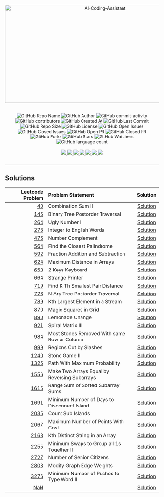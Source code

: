 <div align="center">
    <img src="https://socialify.git.ci/yashksaini-coder/August-Leetcode-Daily-2024/image?forks=1&issues=1&language=1&name=1&pattern=Diagonal%20Stripes&pulls=1&stargazers=1&theme=Auto" alt="AI-Coding-Assistant" width="640" height="320" />
</div>
<br><br>

<div align="center">
    <img alt="GitHub Repo Name" src="https://img.shields.io/badge/Repo-August_Leetcode_Daily_2024-blue">
    <img alt="GitHub Author" src="https://img.shields.io/badge/Author-Yash%20K.%20Saini-1D3557">
    <img alt="GitHub commit-activity" src="https://img.shields.io/github/commit-activity/t/yashksaini-coder/August-Leetcode-Daily-2024">
    <img alt="GitHub contributors" src="https://img.shields.io/github/contributors/yashksaini-coder/August-Leetcode-Daily-2024">
    <img alt="GitHub Created At" src="https://img.shields.io/github/created-at/yashksaini-coder/August-Leetcode-Daily-2024">
    <img alt="GitHub Last Commit" src="https://img.shields.io/github/last-commit/yashksaini-coder/August-Leetcode-Daily-2024">
    <img alt="GitHub Repo Size" src="https://img.shields.io/github/repo-size/yashksaini-coder/August-Leetcode-Daily-2024">
    <img alt="GitHub License" src="https://img.shields.io/github/license/yashksaini-coder/August-Leetcode-Daily-2024">
    <img alt="GitHub Open Issues" src="https://img.shields.io/github/issues/yashksaini-coder/August-Leetcode-Daily-2024">
    <img alt="GitHub Closed Issues" src="https://img.shields.io/github/issues-closed/yashksaini-coder/August-Leetcode-Daily-2024">
    <img alt="GitHub Open PR" src="https://img.shields.io/github/issues-pr/yashksaini-coder/August-Leetcode-Daily-2024">
    <img alt="GitHub Closed PR" src="https://img.shields.io/github/issues-pr-closed/yashksaini-coder/August-Leetcode-Daily-2024">
    <img alt="GitHub Forks" src="https://img.shields.io/github/forks/yashksaini-coder/August-Leetcode-Daily-2024">
    <img alt="GitHub Stars" src="https://img.shields.io/github/stars/yashksaini-coder/August-Leetcode-Daily-2024">
    <img alt="GitHub Watchers" src="https://img.shields.io/github/watchers/yashksaini-coder/August-Leetcode-Daily-2024">
    <img alt="GitHub language count" src="https://img.shields.io/github/languages/count/yashksaini-coder/August-Leetcode-Daily-2024">
</div>
<br>

<div align='center'>
    <a href="mailto:ys3853428@gmail.com"> <img src="https://img.shields.io/badge/Gmail-D14836?style=for-the-badge&logo=gmail&logoColor=white"> </a>
    <a href="https://github.com/yashksaini-coder"> <img src="https://img.shields.io/badge/GitHub-100000?style=for-the-badge&logo=github&logoColor=white"> </a>
    <a href="https://medium.com/@yashksaini"> <img src="https://img.shields.io/badge/Medium-12100E?style=for-the-badge&logo=medium&logoColor=white"> </a>
    <a href="https://www.linkedin.com/in/yashksaini/"> <img src="https://img.shields.io/badge/LinkedIn-0077B5?style=for-the-badge&logo=linkedin&logoColor=white"> </a>
    <a href="https://bento.me/yashksaini"> <img src="https://img.shields.io/badge/Bento-768CFF.svg?style=for-the-badge&logo=Bento&logoColor=white"> </a>
    <a href="https://www.instagram.com/yashksaini.codes/"> <img src="https://img.shields.io/badge/Instagram-%23FF006E.svg?style=for-the-badge&logo=Instagram&logoColor=white"> </a>
    <a href="https://twitter.com/EasycodesDev"> <img src="https://img.shields.io/badge/X-%23000000.svg?style=for-the-badge&logo=X&logoColor=white"> </a>
</div>
<br>

---

## Solutions






<!-- SOLUTIONS TABLE BEGIN -->
| Leetcode Problem | Problem Statement | Solution |
|---:|:-----|:----:|
| [40](https://leetcode.com/problems/combination-sum-ii/) | Combination Sum II | [Solution](./40-combination-sum-ii/combination-sum-ii.java) |
| [145](https://leetcode.com/problems/binary-tree-postorder-traversal/) | Binary Tree Postorder Traversal | [Solution](./145-binary-tree-postorder-traversal/binary-tree-postorder-traversal.java) |
| [264](https://leetcode.com/problems/ugly-number-ii/) | Ugly Number II | [Solution](./264-ugly-number-ii/ugly-number-ii.java) |
| [273](https://leetcode.com/problems/integer-to-english-words/) | Integer to English Words | [Solution](./273-integer-to-english-words/integer-to-english-words.java) |
| [476](https://leetcode.com/problems/number-complement/) | Number Complement | [Solution](./476-number-complement/number-complement.java) |
| [564](https://leetcode.com/problems/find-the-closest-palindrome/) | Find the Closest Palindrome | [Solution](./564-find-the-closest-palindrome/find-the-closest-palindrome.java) |
| [592](https://leetcode.com/problems/fraction-addition-and-subtraction/) | Fraction Addition and Subtraction | [Solution](./592-fraction-addition-and-subtraction/fraction-addition-and-subtraction.java) |
| [624](https://leetcode.com/problems/maximum-distance-in-arrays/) | Maximum Distance in Arrays | [Solution](./624-maximum-distance-in-arrays/maximum-distance-in-arrays.java) |
| [650](https://leetcode.com/problems/2-keys-keyboard/) | 2 Keys Keyboard | [Solution](./650-2-keys-keyboard/2-keys-keyboard.java) |
| [664](https://leetcode.com/problems/strange-printer/) | Strange Printer | [Solution](./664-strange-printer/strange-printer.java) |
| [719](https://leetcode.com/problems/find-k-th-smallest-pair-distance/) | Find K Th Smallest Pair Distance | [Solution](./719-find-k-th-smallest-pair-distance/find-k-th-smallest-pair-distance.java) |
| [776](https://leetcode.com/problems/n-ary-tree-postorder-traversal/) | N Ary Tree Postorder Traversal | [Solution](./776-n-ary-tree-postorder-traversal/n-ary-tree-postorder-traversal.java) |
| [789](https://leetcode.com/problems/kth-largest-element-in-a-stream/) | Kth Largest Element in a Stream | [Solution](./789-kth-largest-element-in-a-stream/kth-largest-element-in-a-stream.java) |
| [870](https://leetcode.com/problems/magic-squares-in-grid/) | Magic Squares in Grid | [Solution](./870-magic-squares-in-grid/magic-squares-in-grid.java) |
| [890](https://leetcode.com/problems/lemonade-change/) | Lemonade Change | [Solution](./890-lemonade-change/lemonade-change.java) |
| [921](https://leetcode.com/problems/spiral-matrix-iii/) | Spiral Matrix III | [Solution](./921-spiral-matrix-iii/spiral-matrix-iii.java) |
| [984](https://leetcode.com/problems/most-stones-removed-with-same-row-or-column/) | Most Stones Removed With same Row or Column | [Solution](./984-most-stones-removed-with-same-row-or-column/most-stones-removed-with-same-row-or-column.java) |
| [999](https://leetcode.com/problems/regions-cut-by-slashes/) | Regions Cut by Slashes | [Solution](./999-regions-cut-by-slashes/regions-cut-by-slashes.java) |
| [1240](https://leetcode.com/problems/stone-game-ii/) | Stone Game II | [Solution](./1240-stone-game-ii/stone-game-ii.java) |
| [1325](https://leetcode.com/problems/path-with-maximum-probability/) | Path With Maximum Probability | [Solution](./1325-path-with-maximum-probability/path-with-maximum-probability.java) |
| [1556](https://leetcode.com/problems/make-two-arrays-equal-by-reversing-subarrays/) | Make Two Arrays Equal by Reversing Subarrays | [Solution](./1556-make-two-arrays-equal-by-reversing-subarrays/make-two-arrays-equal-by-reversing-subarrays.java) |
| [1615](https://leetcode.com/problems/range-sum-of-sorted-subarray-sums/) | Range Sum of Sorted Subarray Sums | [Solution](./1615-range-sum-of-sorted-subarray-sums/range-sum-of-sorted-subarray-sums.java) |
| [1691](https://leetcode.com/problems/minimum-number-of-days-to-disconnect-island/) | Minimum Number of Days to Disconnect Island | [Solution](./1691-minimum-number-of-days-to-disconnect-island/minimum-number-of-days-to-disconnect-island.java) |
| [2035](https://leetcode.com/problems/count-sub-islands/) | Count Sub Islands | [Solution](./2035-count-sub-islands/count-sub-islands.java) |
| [2067](https://leetcode.com/problems/maximum-number-of-points-with-cost/) | Maximum Number of Points With Cost | [Solution](./2067-maximum-number-of-points-with-cost/maximum-number-of-points-with-cost.java) |
| [2163](https://leetcode.com/problems/kth-distinct-string-in-an-array/) | Kth Distinct String in an Array | [Solution](./2163-kth-distinct-string-in-an-array/kth-distinct-string-in-an-array.java) |
| [2255](https://leetcode.com/problems/minimum-swaps-to-group-all-1s-together-ii/) | Minimum Swaps to Group all 1s Together II | [Solution](./2255-minimum-swaps-to-group-all-1s-together-ii/minimum-swaps-to-group-all-1s-together-ii.java) |
| [2727](https://leetcode.com/problems/number-of-senior-citizens/) | Number of Senior Citizens | [Solution](./2727-number-of-senior-citizens/number-of-senior-citizens.java) |
| [2803](https://leetcode.com/problems/modify-graph-edge-weights/) | Modify Graph Edge Weights | [Solution](./2803-modify-graph-edge-weights/modify-graph-edge-weights.java) |
| [3276](https://leetcode.com/problems/minimum-number-of-pushes-to-type-word-ii/) | Minimum Number of Pushes to Type Word II | [Solution](./3276-minimum-number-of-pushes-to-type-word-ii/minimum-number-of-pushes-to-type-word-ii.java) |
| [NaN](https://leetcode.com/problems//) |  | [Solution](./scripts/.java) |
<!-- SOLUTIONS TABLE END -->

<br>